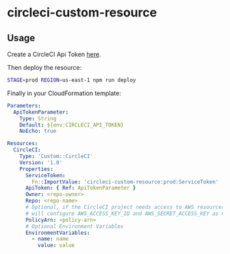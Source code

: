 # circleci-custom-resource

## Usage

Create a CircleCI Api Token [here](https://circleci.com/account/api).

Then deploy the resource:

```bash
STAGE=prod REGION=us-east-1 npm run deploy
```

Finally in your CloudFormation template:

```yaml
Parameters:
  ApiTokenParameter:
    Type: String
    Default: ${env:CIRCLECI_API_TOKEN}
    NoEcho: true

Resources:
  CircleCI:
    Type: 'Custom::CircleCI'
    Version: '1.0'
    Properties:
      ServiceToken:
        Fn::ImportValue: 'circleci-custom-resource:prod:ServiceToken'
      ApiToken: { Ref: ApiTokenParameter }
      Owner: <repo-owner>
      Repo: <repo-name>
      # Optional, if the CircleCI project needs access to AWS resources adding a policy
      # will configure AWS_ACCESS_KEY_ID and AWS_SECRET_ACCESS_KEY as nnvironment variables
      PolicyArn: <policy-arn>
      # Optional Environment Variables
      EnvironmentVariables:
        - name: name
          value: value
```
